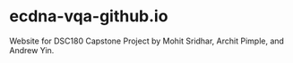 # ecdna-vqa-github.io
Website for DSC180 Capstone Project by Mohit Sridhar, Archit Pimple, and Andrew Yin.
